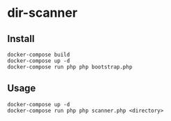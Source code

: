# dir-scanner

## Install

```
docker-compose build
docker-compose up -d
docker-compose run php php bootstrap.php
```

## Usage

```
docker-compose up -d
docker-compose run php php scanner.php <directory>
```
